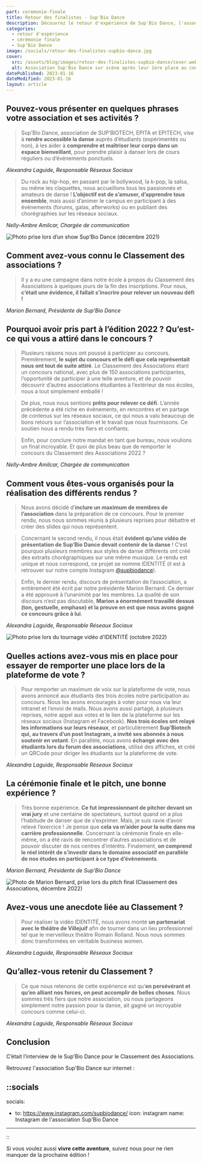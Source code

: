 ```yaml
---
part: ceremonie-finale
title: Retour des finalistes - Sup'Bio Dance
description: Découvrez le retour d'expérience de Sup'Bio Dance, l'association de danse de Sup'Biotech, Epita et Epitech. Sup'Bio Dance est arrivée à la première place du podium pour l'édition 2022.
categories:
  - retour d'expérience
  - cérémonie finale
  - Sup'Bio Dance
image: /socials/retour-des-finalistes-supbio-dance.jpg
cover:
  src: /assets/blog/images/retour-des-finalistes-supbio-dance/cover.webp
  alt: Association Sup'Bio Dance sur scène après leur 1ère place au concours.
datePublished: 2023-01-16
dateModified: 2023-01-16
layout: article
---
```


## Pouvez-vous présenter en quelques phrases votre association et ses activités ?

> Sup'Bio Dance, association de SUP’BIOTECH, EPITA et EPITECH, vise à **rendre accessible la danse** auprès d’étudiants (expérimentés ou non), à les aider à **comprendre et maîtriser leur corps dans un espace bienveillant**, pour prendre plaisir à danser lors de cours réguliers ou d’événements ponctuels.
> 

*Alexandra Laguide, Responsable Réseaux Sociaux*

> Du rock au hip-hop, en passant par le bollywood, la k-pop, la salsa, ou même les claquettes, nous accueillons tous les passionnés et amateurs de danse ! **L’objectif est de s’amuser, d’apprendre tous ensemble**, mais aussi d’animer le campus en participant à des événements (forums, galas, afterworks) ou en publiant des chorégraphies sur les réseaux sociaux.
> 

*Nelly-Ambre Amilcar, Chargée de communication*

![Photo prise lors d’un show Sup’Bio Dance (décembre 2021)](/assets/blog/images/retour-des-finalistes-supbio-dance/banner.webp)

## Comment avez-vous connu le Classement des associations ?

> Il y a eu une campagne dans notre école à propos du Classement des Associations à quelques jours de la fin des inscriptions. Pour nous, **c’était une évidence, il fallait s’inscrire pour relever un nouveau défi !**
> 

*Marion Bernard, Présidente de Sup’Bio Dance*

## Pourquoi avoir pris part à l’édition 2022 ? Qu’est-ce qui vous a attiré dans le concours ?

> Plusieurs raisons nous ont poussé à participer au concours. Premièrement, **le sujet du concours et le défi que cela représentait nous ont tout de suite attiré**. Le Classement des Associations étant un concours national, avec plus de 150 associations participantes, l’opportunité de participer à une telle aventure, et de pouvoir découvrir d’autres associations étudiantes à l’extérieur de nos écoles, nous a tout simplement emballé !
> 

> De plus, nous nous sentions **prêts pour relever ce défi**. L’année précédente a été riche en évènements, en rencontres et en partage de contenus sur les réseaux sociaux, ce qui nous a valu beaucoup de bons retours sur l’association et le travail que nous fournissons. Ce soutien nous a rendu très fiers et confiants.
> 

> Enfin, pour conclure notre mandat en tant que bureau, nous voulions un final incroyable. Et quoi de plus beau que de remporter le concours du Classement des Associations 2022 ?
> 

*Nelly-Ambre Amilcar, Chargée de communication*

## Comment vous êtes-vous organisés pour la réalisation des différents rendus ?

> Nous avons décidé d’**inclure un maximum de membres de l’association** dans la préparation de ce concours. Pour le premier rendu, nous nous sommes réunis à plusieurs reprises pour débattre et créer des slides qui nous représentent.
> 

> Concernant le second rendu, il nous était **évident qu’une vidéo de présentation de Sup’Bio Dance devait contenir de la danse** ! C’est pourquoi plusieurs membres aux styles de danse différents ont créé des extraits chorégraphiques sur une même musique. Le rendu est unique et nous correspond, ce projet se nomme IDENTITÉ (il est à retrouver sur notre compte Instagram [@supbiodance](https://www.instagram.com/supbiodance/)).
>

> Enfin, le dernier rendu, discours de présentation de l’association, a entièrement été écrit par notre présidente Marion Bernard. Ce dernier a été approuvé à l’unanimité par les membres.
La qualité de son discours n’est pas discutable, **Marion a énormément travaillé dessus (ton, gestuelle, emphase) et la preuve en est que nous avons gagné ce concours grâce à lui**.
> 

*Alexandra Laguide, Responsable Réseaux Sociaux*

![Photo prise lors du tournage vidéo d'IDENTITÉ (octobre 2022)](/assets/blog/images/retour-des-finalistes-supbio-dance/1.webp)

## Quelles actions avez-vous mis en place pour essayer de remporter une place lors de la plateforme de vote ?

> Pour remporter un maximum de voix sur la plateforme de vote, nous avons annoncé aux étudiants des trois écoles notre participation au concours. Nous les avons encouragés à voter pour nous via leur intranet et l’envoi de mails. Nous avons aussi partagé, à plusieurs reprises, notre appel aux votes et le lien de la plateforme sur les réseaux sociaux (Instagram et Facebook). **Nos trois écoles ont relayé les informations sur leurs réseaux**, et particulièrement **Sup’Biotech qui, au travers d’un post Instagram, a invité ses abonnés à nous soutenir en votant**. En parallèle, nous avons **échangé avec des étudiants lors du forum des associations**, utilisé des affiches, et créé un QRCode pour diriger les étudiants sur la plateforme de vote.
> 

*Alexandra Laguide, Responsable Réseaux Sociaux*

## La cérémonie finale et le pitch, une bonne expérience ?

> Très bonne expérience. **Ce fut impressionnant de pitcher devant un vrai jury** et une centaine de spectateurs, surtout quand on a plus l’habitude de danser que de s’exprimer. Mais, je suis ravie d’avoir relevé l’exercice ! Je pense que **cela va m’aider pour la suite dans ma carrière professionnelle**. Concernant la cérémonie finale en elle-même, on a été ravis de rencontrer d’autres associations et de pouvoir discuter de nos centres d’intérêts. Finalement, **on comprend le réel intérêt de s’investir dans le domaine associatif en parallèle de nos études en participant à ce type d’évènements**.
> 

*Marion Bernard, Présidente de Sup’Bio Dance*

![Photo de Marion Bernard, prise lors du pitch final (Classement des Associations, décembre 2022)](/assets/blog/images/retour-des-finalistes-supbio-dance/2.webp)

## Avez-vous une anecdote liée au Classement ?

> Pour réaliser la vidéo IDENTITÉ, nous avons monté **un partenariat avec le théâtre de Villejuif** afin de tourner dans un lieu professionnel tel que le merveilleux théâtre Romain Rolland. Nous nous sommes donc transformées en véritable business women.
> 

*Alexandra Laguide, Responsable Réseaux Sociaux*

## Qu’allez-vous retenir du Classement ?

> Ce que nous retenons de cette expérience est qu’**en persévérant et qu’en alliant nos forces, on peut accomplir de belles choses**. Nous sommes très fiers que notre association, où nous partageons simplement notre passion pour la danse, ait gagné un incroyable concours comme celui-ci.
> 

*Alexandra Laguide, Responsable Réseaux Sociaux*

## Conclusion

C’était l’interview de le Sup’Bio Dance pour le Classement des Associations.

Retrouvez l'association Sup'Bio Dance sur internet :

::socials
---
socials:
  - to: https://www.instagram.com/supbiodance/
    icon: instagram
    name: Instagram de l'association Sup'Bio Dance
---
::

Si vous voulez aussi **vivre cette aventure**, suivez nous pour ne rien manquer de la prochaine édition !
